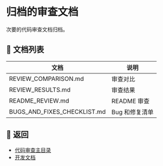 # 归档的审查文档

次要的代码审查文档归档。

## 📁 文档列表

| 文档 | 说明 |
|------|------|
| REVIEW_COMPARISON.md | 审查对比 |
| REVIEW_RESULTS.md | 审查结果 |
| README_REVIEW.md | README 审查 |
| BUGS_AND_FIXES_CHECKLIST.md | Bug 和修复清单 |

## 🔗 返回

- [代码审查主目录](../)
- [开发文档](.../../)

